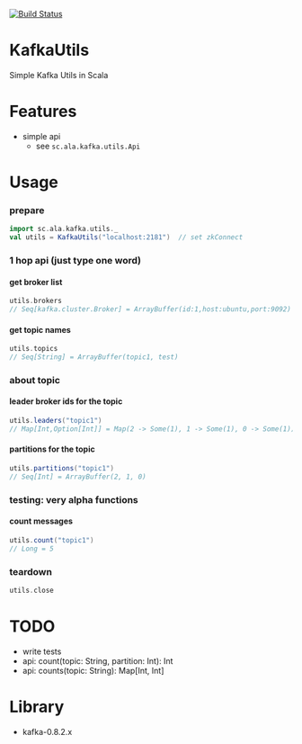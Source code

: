 [![Build Status](https://travis-ci.org/maiha/kafka-utils.svg?branch=master)](https://travis-ci.org/maiha/kafka-utils)

# KafkaUtils

Simple Kafka Utils in Scala

Features
========

- simple api
  - see `sc.ala.kafka.utils.Api`

Usage
=====

### prepare

```scala
import sc.ala.kafka.utils._
val utils = KafkaUtils("localhost:2181")  // set zkConnect
```

### 1 hop api (just type one word)

#### get broker list

```scala
utils.brokers
// Seq[kafka.cluster.Broker] = ArrayBuffer(id:1,host:ubuntu,port:9092)
```

#### get topic names

```scala
utils.topics
// Seq[String] = ArrayBuffer(topic1, test)
```

### about topic

#### leader broker ids for the topic

```scala
utils.leaders("topic1")
// Map[Int,Option[Int]] = Map(2 -> Some(1), 1 -> Some(1), 0 -> Some(1))
```

#### partitions for the topic

```scala
utils.partitions("topic1")
// Seq[Int] = ArrayBuffer(2, 1, 0)
```

### testing: very alpha functions

#### count messages

```scala
utils.count("topic1")
// Long = 5
```

### teardown

```scala
utils.close
```

TODO
====

- write tests
- api: count(topic: String, partition: Int): Int
- api: counts(topic: String): Map[Int, Int]

Library
=======

- kafka-0.8.2.x
